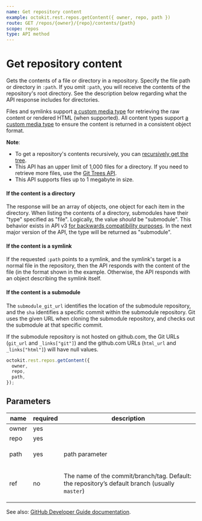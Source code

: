 ```yaml
---
name: Get repository content
example: octokit.rest.repos.getContent({ owner, repo, path })
route: GET /repos/{owner}/{repo}/contents/{path}
scope: repos
type: API method
---
```


# Get repository content

Gets the contents of a file or directory in a repository. Specify the file path or directory in `:path`. If you omit
`:path`, you will receive the contents of the repository's root directory. See the description below regarding what the API response includes for directories.

Files and symlinks support [a custom media type](https://docs.github.com/rest/reference/repos#custom-media-types) for
retrieving the raw content or rendered HTML (when supported). All content types support [a custom media
type](https://docs.github.com/rest/reference/repos#custom-media-types) to ensure the content is returned in a consistent
object format.

**Note**:

- To get a repository's contents recursively, you can [recursively get the tree](https://docs.github.com/rest/reference/git#trees).
- This API has an upper limit of 1,000 files for a directory. If you need to retrieve more files, use the [Git Trees
  API](https://docs.github.com/rest/reference/git#get-a-tree).
- This API supports files up to 1 megabyte in size.

#### If the content is a directory

The response will be an array of objects, one object for each item in the directory.
When listing the contents of a directory, submodules have their "type" specified as "file". Logically, the value
_should_ be "submodule". This behavior exists in API v3 [for backwards compatibility purposes](https://git.io/v1YCW).
In the next major version of the API, the type will be returned as "submodule".

#### If the content is a symlink

If the requested `:path` points to a symlink, and the symlink's target is a normal file in the repository, then the
API responds with the content of the file (in the format shown in the example. Otherwise, the API responds with an object
describing the symlink itself.

#### If the content is a submodule

The `submodule_git_url` identifies the location of the submodule repository, and the `sha` identifies a specific
commit within the submodule repository. Git uses the given URL when cloning the submodule repository, and checks out
the submodule at that specific commit.

If the submodule repository is not hosted on github.com, the Git URLs (`git_url` and `_links["git"]`) and the
github.com URLs (`html_url` and `_links["html"]`) will have null values.

```js
octokit.rest.repos.getContent({
  owner,
  repo,
  path,
});
```

## Parameters

<table>
  <thead>
    <tr>
      <th>name</th>
      <th>required</th>
      <th>description</th>
    </tr>
  </thead>
  <tbody>
    <tr><td>owner</td><td>yes</td><td>

</td></tr>
<tr><td>repo</td><td>yes</td><td>

</td></tr>
<tr><td>path</td><td>yes</td><td>

path parameter

</td></tr>
<tr><td>ref</td><td>no</td><td>

The name of the commit/branch/tag. Default: the repository’s default branch (usually `master`)

</td></tr>
  </tbody>
</table>

See also: [GitHub Developer Guide documentation](https://docs.github.com/rest/reference/repos#get-repository-content).
